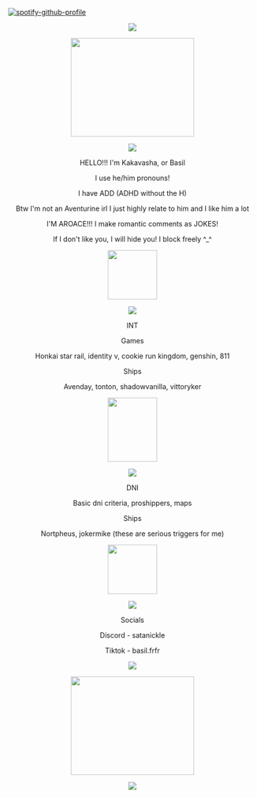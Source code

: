 [![spotify-github-profile](https://spotify-github-profile.kittinanx.com/api/view?uid=31f6zfocqd5fpeh5ukyptputcib4&cover_image=true&theme=natemoo-re&show_offline=false&background_color=121212&interchange=false&bar_color=53b14f&bar_color_cover=true)](https://github.com/kittinan/spotify-github-profile) 
<p align="center">
  <img src="https://64.media.tumblr.com/9863d7ca543a895eea48297a5dcdef48/36afa839df5dd5b9-cd/s640x960/c0e01cf9ff91f3d1d548df669d46355174126fe7.gifv"> 
<p align="center">
<img width="250" height="200" src="https://dubuk.carrd.co/assets/images/gallery06/1cf4a0c0_original.jpg?v=ad8986ea">
<p align="center">
<img src="https://64.media.tumblr.com/cdbdce4384252afa596f50a27313c008/0e76e1328a203702-19/s500x750/fe5d2840dc82679ecfa10cf5685c082e98a21c84.gifv">
<p align="center"> HELLO!!! I'm Kakavasha, or Basil
<p align="center"> I use he/him pronouns!
<p align="center"> I have ADD (ADHD without the H)
<p align="center"> Btw I'm not an Aventurine irl I just highly relate to him and I like him a lot
<p align="center"> I'M AROACE!!! I make romantic comments as JOKES!
  <p align="center"> If I don't like you, I will hide you! I block freely ^_^
<p align="center">
<img width="100" height="100" src="https://media1.tenor.com/m/Jbt2snfJUu0AAAAd/811-vittorino.gif">
<p align="center">
<img src="https://64.media.tumblr.com/cdbdce4384252afa596f50a27313c008/0e76e1328a203702-19/s500x750/fe5d2840dc82679ecfa10cf5685c082e98a21c84.gifv">
<p align="center"> INT
<p align="center"> Games
<p align="center"> Honkai star rail, identity v, cookie run kingdom, genshin, 811
<p align="center">Ships
<p align="center">Avenday, tonton, shadowvanilla, vittoryker
<p align="center">
<img width="100" height="130" src="https://media1.tenor.com/m/4fJd-BbmmNQAAAAC/vittorino-811game-811game.gif">
<p align="center">
<img src="https://64.media.tumblr.com/cdbdce4384252afa596f50a27313c008/0e76e1328a203702-19/s500x750/fe5d2840dc82679ecfa10cf5685c082e98a21c84.gifv">
<p align="center"> DNI
<p align="center"> Basic dni criteria, proshippers, maps
<p align="center"> Ships
<p align="center"> Nortpheus, jokermike (these are serious triggers for me)
<p align="center">
<img width="100" height="100" src="https://media1.tenor.com/m/ukPt6NTqnrYAAAAC/vittorino-vittorino-811.gif">
<p align="center">
<img src="https://64.media.tumblr.com/cdbdce4384252afa596f50a27313c008/0e76e1328a203702-19/s500x750/fe5d2840dc82679ecfa10cf5685c082e98a21c84.gifv">
<p align="center"> Socials
<p align="center"> Discord - satanickle
<p align="center"> Tiktok - basil.frfr
<p align="center">
<img src="https://64.media.tumblr.com/cdbdce4384252afa596f50a27313c008/0e76e1328a203702-19/s500x750/fe5d2840dc82679ecfa10cf5685c082e98a21c84.gifv">
<p align="center">
<img width="250" height="200" src="https://static.wikia.nocookie.net/eighteleven/images/2/2c/CutScene02HotelGoreVittorinoB.png/revision/latest?cb=20220829035440.png">
<p align="center">
<img src="https://64.media.tumblr.com/d16c3dc5ff64d6009016dd864f5e6bef/36afa839df5dd5b9-e4/s400x600/5b04a5de04a569e8919ba2308ccb28bb2d5018d9.gifv">

